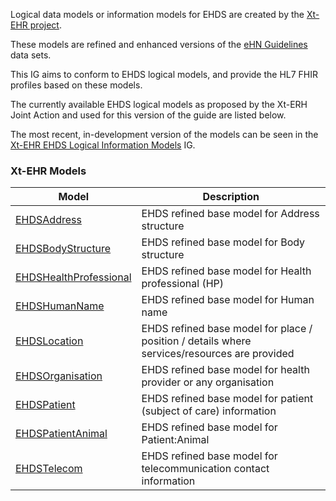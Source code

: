 
<!-- 
extensions

{% for sd_hash in site.data.structuredefinitions -%}
  {%- assign sd = sd_hash[1] -%}
  {%- if sd.kind  == "complex-type" and sd.type != "Extension" -%}
   <li> <a href="{{sd.path}}">{{sd.name}}</a>{{sd.title}}. {{sd.description}} </li>
  {%- endif -%}
{%- endfor -%} -->


Logical data models or information models for EHDS are created by the [Xt-EHR project](https://www.xt-ehr.eu/).

These models are refined and enhanced versions of the [eHN Guidelines](https://health.ec.europa.eu/ehealth-digital-health-and-care/digital-health-and-care/eu-cooperation/ehealth-network_en#ehealth-network-guidelines) data sets.

This IG aims to conform to EHDS logical models, and provide the HL7 FHIR profiles based on these models.

The currently available EHDS logical models as proposed by the Xt-ERH Joint Action and used for this version of the guide are listed below.

The most recent, in-development version of the models can be seen in the [Xt-EHR EHDS Logical Information Models](https://build.fhir.org/ig/Xt-EHR/xt-ehr-common) IG.

### Xt-EHR Models

| **Model**                                                                                                       | **Description**                                                                              |
| ------------------------------------------------------------------------------------------------------------------------ | -------------------------------------------------------------------------------------------- |
| [EHDSAddress](https://www.xt-ehr.eu/fhir/models/StructureDefinition-EHDSAddress.html)                       | EHDS refined base model for Address structure                                                |
| [EHDSBodyStructure](https://www.xt-ehr.eu/fhir/models/0.2.1/StructureDefinition-EHDSBodyStructure.html)                  | EHDS refined base model for Body structure                                                   |
| [EHDSHealthProfessional](https://www.xt-ehr.eu/fhir/models/StructureDefinition-EHDSHealthProfessional.html) | EHDS refined base model for Health professional (HP)                            |
| [EHDSHumanName](https://www.xt-ehr.eu/fhir/models/StructureDefinition/EHDSHumanName/)                                    | EHDS refined base model for Human name                                                       |
| [EHDSLocation](https://www.xt-ehr.eu/fhir/models/StructureDefinition-EHDSLocation.html)                     | EHDS refined base model for place / position / details where services/resources are provided |
| [EHDSOrganisation](https://www.xt-ehr.eu/fhir/models/StructureDefinition/EHDSOrganisation/)                              | EHDS refined base model for health provider or any organisation                              |
| [EHDSPatient](https://www.xt-ehr.eu/fhir/models/StructureDefinition/EHDSPatient/)                                        | EHDS refined base model for patient (subject of care) information                            |
| [EHDSPatientAnimal](https://www.xt-ehr.eu/fhir/models/StructureDefinition-EHDSPatientAnimal.html)           | EHDS refined base model for Patient:Animal                                   |
| [EHDSTelecom](https://www.xt-ehr.eu/fhir/models/StructureDefinition-EHDSTelecom.html)                       | EHDS refined base model for telecommunication contact information              |



